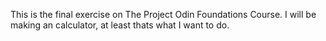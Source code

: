This is the final exercise on The Project Odin Foundations Course.
I will be making an calculator, at least thats what I want to do.
